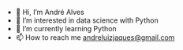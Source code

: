 - 👋 Hi, I’m André Alves
- 👀 I’m interested in data science with Python
- 🌱 I’m currently learning Python
- 📫 How to reach me andreluizjaques@gmail.com
